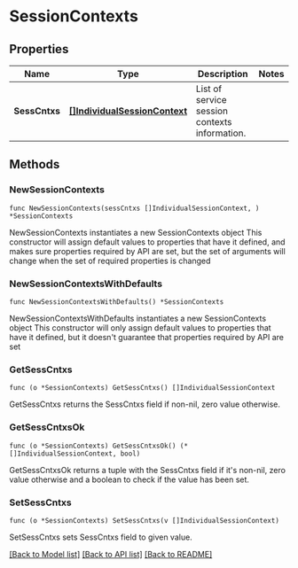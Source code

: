 # SessionContexts

## Properties

Name | Type | Description | Notes
------------ | ------------- | ------------- | -------------
**SessCntxs** | [**[]IndividualSessionContext**](IndividualSessionContext.md) | List of service session contexts information. | 

## Methods

### NewSessionContexts

`func NewSessionContexts(sessCntxs []IndividualSessionContext, ) *SessionContexts`

NewSessionContexts instantiates a new SessionContexts object
This constructor will assign default values to properties that have it defined,
and makes sure properties required by API are set, but the set of arguments
will change when the set of required properties is changed

### NewSessionContextsWithDefaults

`func NewSessionContextsWithDefaults() *SessionContexts`

NewSessionContextsWithDefaults instantiates a new SessionContexts object
This constructor will only assign default values to properties that have it defined,
but it doesn't guarantee that properties required by API are set

### GetSessCntxs

`func (o *SessionContexts) GetSessCntxs() []IndividualSessionContext`

GetSessCntxs returns the SessCntxs field if non-nil, zero value otherwise.

### GetSessCntxsOk

`func (o *SessionContexts) GetSessCntxsOk() (*[]IndividualSessionContext, bool)`

GetSessCntxsOk returns a tuple with the SessCntxs field if it's non-nil, zero value otherwise
and a boolean to check if the value has been set.

### SetSessCntxs

`func (o *SessionContexts) SetSessCntxs(v []IndividualSessionContext)`

SetSessCntxs sets SessCntxs field to given value.



[[Back to Model list]](../README.md#documentation-for-models) [[Back to API list]](../README.md#documentation-for-api-endpoints) [[Back to README]](../README.md)


